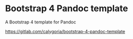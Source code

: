 # Bootstrap 4 Pandoc template

A Bootstrap 4 template for Pandoc

https://gitlab.com/calygoria/bootstrap-4-pandoc-template